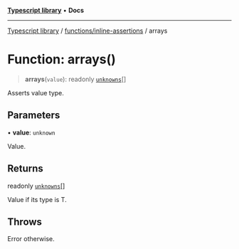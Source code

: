 [**Typescript library**](../../../index.md) • **Docs**

***

[Typescript library](../../../modules.md) / [functions/inline-assertions](../index.md) / arrays

# Function: arrays()

> **arrays**(`value`): readonly [`unknowns`](../../../types/core/type-aliases/unknowns.md)[]

Asserts value type.

## Parameters

• **value**: `unknown`

Value.

## Returns

readonly [`unknowns`](../../../types/core/type-aliases/unknowns.md)[]

Value if its type is T.

## Throws

Error otherwise.
